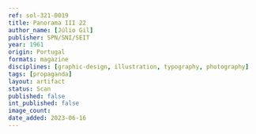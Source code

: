 ```yaml
---
ref: sol-321-0019
title: Panorama III 22
author_name: [Júlio Gil]
publisher: SPN/SNI/SEIT
year: 1961
origin: Portugal
formats: magazine
disciplines: [graphic-design, illustration, typography, photography]
tags: [propaganda]
layout: artifact
status: Scan
published: false
int_published: false
image_count:
date_added: 2023-06-16
---
```


